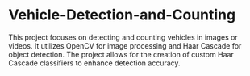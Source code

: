 # Vehicle-Detection-and-Counting
This project focuses on detecting and counting vehicles in images or videos. It utilizes OpenCV for image processing and Haar Cascade for object detection. The project allows for the creation of custom Haar Cascade classifiers to enhance detection accuracy.
